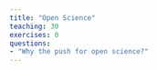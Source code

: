 ```yaml
---
title: "Open Science"
teaching: 30
exercises: 0
questions:
- "Why the push for open science?"
---
```

